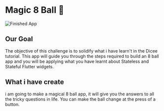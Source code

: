 # Magic 8 Ball 🎱
![Finished App](https://github.com/ayushtiwari653/magic-8-ball-flutter/blob/master/GIF-200528_195734.gif)
## Our Goal

The objective of this challenge is to solidify what i have learn't in the Dicee tutorial. This app will guide you through the steps required to build an 8 ball app and you will be applying what you have learnt about Stateless and Stateful Flutter widgets.


## What i have create

i am going to make a magical 8 ball app, it will give you the answers to all the tricky questions in life. You can make the ball change at the press of a button. 

